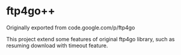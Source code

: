 # ftp4go++
Originally exported from code.google.com/p/ftp4go

This project extend some features of original ftp4go library, such as resuming download with timeout feature.
